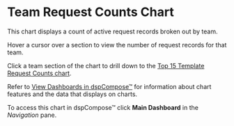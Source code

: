# Team Request Counts Chart

This chart displays a count of active request records broken out by
team.

Hover a cursor over a section to view the number of request records for
that team.

Click a team section of the chart to drill down to the [Top 15 Template
Request Counts chart](Top_15_Template_Request_Counts.htm).

Refer to [View Dashboards in
dspCompose™](View_Dashboards_in_dspCompose.htm) for information about
chart features and the data that displays on charts.

To access this chart in dspCompose™ click
<span style="font-weight: bold;">Main Dashboard</span> in the
<span style="font-style: italic;">Navigation</span> pane.
